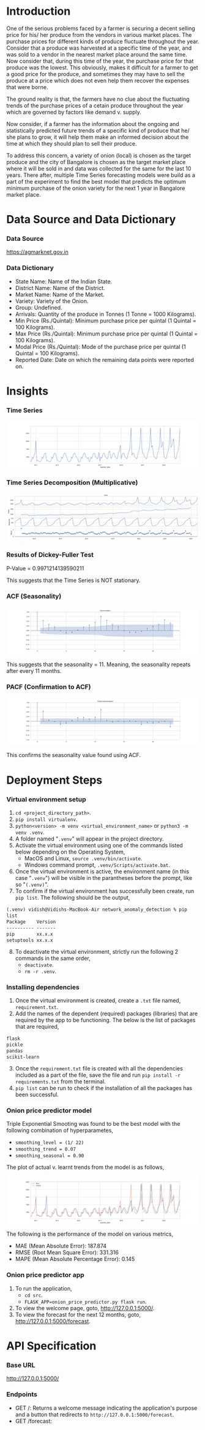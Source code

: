# Introduction
One of the serious problems faced by a farmer is securing a decent selling price for his/ her produce from the vendors in various market places. The purchase prices for different kinds of produce fluctuate throughout the year. Consider that a produce was harvested at a specific time of the year, and was sold to a vendor in the nearest market place around the same time. Now consider that, during this time of the year, the purchase price for that produce was the lowest. This obviously, makes it difficult for a farmer to get a good price for the produce, and sometimes they may have to sell the produce at a price which does not even help them recover the expenses that were borne.

The ground reality is that, the farmers have no clue about the fluctuating trends of the purchase prices of a cetain produce throughout the year which are governed by factors like demand v. supply.

Now consider, if a farmer has the information about the ongoing and statistically predicted future trends of a specific kind of produce that he/ she plans to grow, it will help them make an informed decision about the time at which they should plan to sell their produce.

To address this concern, a variety of onion (local) is chosen as the target produce and the city of Bangalore is chosen as the target market place where it will be sold in and data was collected for the same for the last 10 years. There after, multiple Time Series forecasting models were build as a part of the experiment to find the best model that predicts the optimum minimum purchase of the onion variety for the next 1 year in Bangalore market place.

# Data Source and Data Dictionary
### Data Source
https://agmarknet.gov.in

### Data Dictionary
- State Name: Name of the Indian State.
- District Name: Name of the District.
- Market Name: Name of the Market.
- Variety: Variety of the Onion.
- Group: Undefined.
- Arrivals: Quantity of the produce in Tonnes (1 Tonne = 1000 Kilograms).
- Min Price (Rs./Quintal): Minimum purchase price per quintal (1 Quintal = 100 Kilograms).
- Max Price (Rs./Quintal): Minimum purchase price per quintal (1 Quintal = 100 Kilograms).
- Modal Price (Rs./Quintal): Mode of the purchase price per quintal (1 Quintal = 100 Kilograms).
- Reported Date: Date on which the remaining data points were reported on.

# Insights
### Time Series
![alt text](artifacts/bangalore_local_time_series.png)

### Time Series Decomposition (Multiplicative)
![alt text](artifacts/bangalore_local_time_series_decomposition_multiplicative.png)

### Results of Dickey-Fuller Test
P-Value = 0.9971214139590211

This suggests that the Time Series is NOT stationary.

### ACF (Seasonality)
![alt text](artifacts/bangalore_local_acf.png)

This suggests that the seasonality = 11. Meaning, the seasonality repeats after every 11 months.

### PACF (Confirmation to ACF)
![alt text](artifacts/bangalore_local_pacf.png)

This confirms the seasonality value found using ACF.

# Deployment Steps
### Virtual environment setup
1. `cd <project_directory_path>`.
2. `pip install virtualenv`.
3. `python<version> -m venv <virtual_environment_name>` or `python3 -m venv .venv`.
4. A folder named "`.venv`" will appear in the project directory.
5. Activate the virtual environment using one of the commands listed below depending on the Operating System,
    - MacOS and Linux, `source .venv/bin/activate`.
    - Windows command prompt, `.venv/Scripts/activate.bat`.
6. Once the virtual environment is active, the environment name (in this case "`.venv`") will be visible in the parantheses before the prompt, like so "`(.venv)`".
7. To confirm if the virtual environment has successfully been create, run `pip list`. The following should be the output,
```
(.venv) vidish@Vidishs-MacBook-Air network_anomaly_detection % pip list
Package    Version
---------- -------
pip        xx.x.x
setuptools xx.x.x
``` 
8. To deactivate the virtual environment, strictly run the following 2 commands in the same order,
    - `deactivate`.
    - `rm -r .venv`.

### Installing dependencies
1. Once the virtual environment is created, create a `.txt` file named, `requirement.txt`.
2. Add the names of the dependent (required) packages (libraries) that are required by the app to be functioning. The below is the list of packages that are required,
```
flask
pickle
pandas
scikit-learn
```
3. Once the `requirement.txt` file is created with all the dependencies included as a part of the file, save the file and run `pip install -r requirements.txt` from the terminal.
4. `pip list` can be run to check if the installation of all the packages has been successful.

### Onion price predictor model
Triple Exponential Smooting was found to be the best model with the following combination of hyperparametes,
- `smoothing_level = (1/ 22)`
- `smoothing_trend = 0.07`
- `smoothing_seasonal = 0.90`

The plot of actual v. learnt trends from the model is as follows,

![alt text](artifacts/bangalore_local_model_training.png)

The following is the performance of the model on various metrics,
- MAE (Mean Absolute Error): 187.874
- RMSE (Root Mean Square Error): 331.316
- MAPE (Mean Absolute Percentage Error): 0.145

### Onion price predictor app
1. To run the application,
    - `cd src`.
    - `FLASK_APP=onion_price_predictor.py flask run`.
2. To view the welcome page, goto, http://127.0.0.1:5000/.
3. To view the forecast for the next 12 months, goto, http://127.0.0.1:5000/forecast.

# API Specification
### Base URL
http://127.0.0.1:5000/

### Endpoints
- GET /: Returns a welcome message indicating the application's purpose and a button that redirects to `http://127.0.0.1:5000/forecast`.
- GET /forecast: 